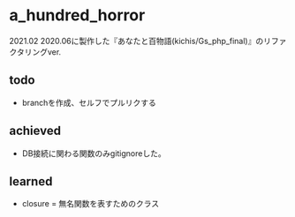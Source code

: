 # a_hundred_horror
2021.02 2020.06に製作した『あなたと百物語(kichis/Gs_php_final)』のリファクタリングver.

 ## todo
 - branchを作成、セルフでプルリクする
 
 ## achieved
 - DB接続に関わる関数のみgitignoreした。


 ## learned
 - closure = 無名関数を表すためのクラス
